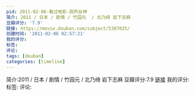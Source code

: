 ```yaml
---
pid: 2011-02-06-看过电影-厕所女神
简介: 2011 / 日本 / 剧情 / 竹园元  / 北乃绮 岩下志麻
豆瓣评分: '7.9'
链接: https://movie.douban.com/subject/5387025/
创建时间: '2011-02-06 02:57:21'
我的评分:
标签:
评论:
tags: [douban]
categories: [timeline]
---
```

简介:2011 / 日本 / 剧情 / 竹园元  / 北乃绮 岩下志麻
豆瓣评分:7.9
[链接](https://movie.douban.com/subject/5387025/)
我的评分:
标签:
评论:
